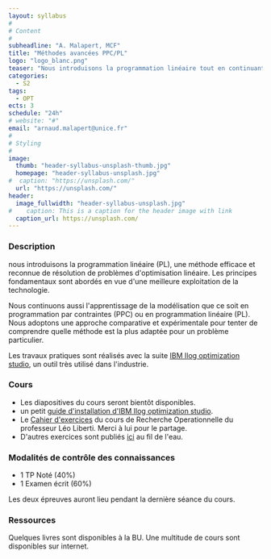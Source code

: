 ```yaml
---
layout: syllabus
#
# Content
#
subheadline: "A. Malapert, MCF"
title: "Méthodes avancées PPC/PL"
logo: "logo_blanc.png"
teaser: "Nous introduisons la programmation linéaire tout en continuant l'apprentissage de la modélisation PPC/PL avec un solveur très utilisé dans l'industrie."
categories:
  - S2
tags:
  - OPT
ects: 3
schedule: "24h"
# website: "#"
email: "arnaud.malapert@unice.fr"
#
# Styling
#
image:
  thumb: "header-syllabus-unsplash-thumb.jpg"
  homepage: "header-syllabus-unsplash.jpg"
#  caption: "https://unsplash.com/"
  url: "https://unsplash.com/"
header:
  image_fullwidth: "header-syllabus-unsplash.jpg"
#    caption: This is a caption for the header image with link
  caption_url: https://unsplash.com/  
---
```


### Description ###

nous introduisons la programmation linéaire (PL), une méthode efficace et reconnue de résolution de problèmes d'optimisation linéaire. 
Les principes fondamentaux sont abordés en vue d'une meilleure exploitation de la technologie.

Nous continuons aussi l'apprentissage de la modélisation que ce soit en programmation par contraintes (PPC) ou en programmation linéaire (PL). 
Nous adoptons une approche comparative et expérimentale pour tenter de comprendre quelle méthode est la plus adaptée pour un problème particulier.

Les travaux pratiques sont réalisés avec la suite [IBM Ilog optimization studio](https://www.ibm.com/fr-fr/products/ilog-cplex-optimization-studio), un outil très utilisé dans l'industrie.

### Cours ###

 - Les diapositives du cours seront bientôt disponibles.
 - un petit [guide d'installation d'IBM Ilog optimization studio](http://www.i3s.unice.fr/~malapert/org/tips/cplex.html).
 - Le [Cahier d'exercices](https://www.enseignement.polytechnique.fr/profs/informatique/Leo.Liberti/teaching/isic/isc610a-08/) du cours de Recherche Operationnelle du professeur Léo Liberti. Merci à lui pour le partage.
 - D'autres exercices sont publiés [ici](http://www.i3s.unice.fr/~malapert/org/teaching/proglin.html) au fil de l'eau. 

### Modalités de contrôle des connaissances ###
 - 1 TP Noté (40%) 
 - 1 Examen écrit (60%)
    
Les deux épreuves auront lieu pendant la dernière séance du cours.

### Ressources ###

Quelques livres sont disponibles à la BU.
Une multitude de cours sont disponibles sur internet.

